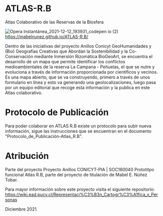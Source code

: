 # ATLAS-R.B
Atlas Colaborativo de las Reservas de la Biosfera

![Opera Instantánea_2021-12-12_193931_codepen io (2)](https://user-images.githubusercontent.com/38172476/145746872-32ceebce-aca8-43a1-95a5-4a86da570ed3.png)
https://mabelnunez.github.io/ATLAS-R.B/ 


Dentro de las iniciativas del proyecto Anillos Conicyt GeoHumanidades y (Bio) Geografías Creativas que Abordan la Sostenibilidad y la Co-Conservación mediante Inmersión Rizomática BioGeoArt, se encuentra el desarrollo de un mapa que permite identificar los conflictos medioambientales de la reserva La Campana - Peñuelas, el que se nutre y evoluciona a través de información proporcionada por científicos y vecinos.
Es una mapa abierto, que se va construyendo, primero a través de unos formulario en línea y esto va generando una geolocalizaciones, luego pasa por un equipo editorial que recoge esta información y la publica en este Atlas colaborativo.

# Protocolo de Publicación
Para poder colaborar en ATLAS R.B existe un protocolo para subir nueva información, sigue las instrucciones que se encuentran en el documento "Protocolo_de_Publicación-Atlas_R.B". 




# Atribución
Parte del proyecto Proyecto Anillos CONICYT-PIA | SOC180040
Prototitpo funcional Atlas R.B, parte del proyecto de titulación de Mabel E. Núñez Tobar.

Para mayor información sobre este proyecto visita el siguiente repositorio: https://wiki.ead.pucv.cl/Representaci%C3%B3n_Cartogr%C3%A1fica_y_Personas

Diciembre 2021.

